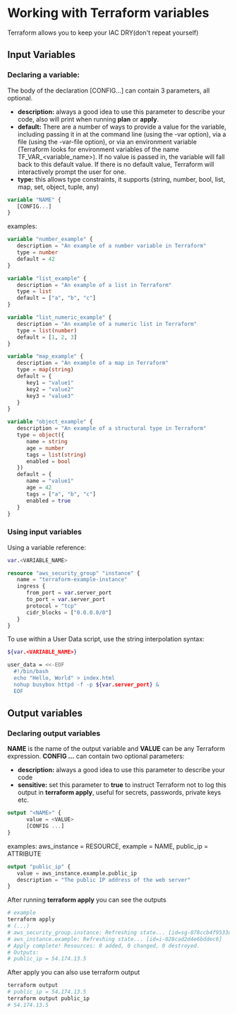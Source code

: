 # Working with Terraform variables

Terraform allows you to keep your IAC DRY(don't repeat yourself)
## Input Variables

### Declaring a variable:

The body of the declaration [CONFIG...] can contain 3 parameters, all optional.

- **description:** always a good idea to use this parameter to describe your code, also will print when running **plan** or **apply**.
- **default:** There are a number of ways to provide a value for the variable, including passing it in at the command line (using the -var option), via a file (using the -var-file option), or via an environment variable (Terraform looks for environment variables of the name TF_VAR_<variable_name>). If no value is passed in, the variable will fall back to this default value. If there is no default value, Terraform will interactively prompt the user for one.
- **type:** this allows type constraints, it supports (string, number, bool, list, map, set, object, tuple, any)

```tf
variable "NAME" {
   [CONFIG...]
}
```

examples:

```tf
variable "number_example" {
   description = "An example of a number variable in Terraform"
   type = number
   default = 42
}

variable "list_example" {
   description = "An example of a list in Terraform"
   type = list
   default = ["a", "b", "c"]
}

variable "list_numeric_example" {
   description = "An example of a numeric list in Terraform"
   type = list(number)
   default = [1, 2, 3]
}

variable "map_example" {
   description = "An example of a map in Terraform"
   type = map(string)
   default = {
      key1 = "value1"
      key2 = "value2"
      key3 = "value3"
   }
}

variable "object_example" {
   description = "An example of a structural type in Terraform"
   type = object({
      name = string
      age = number
      tags = list(string)
      enabled = bool
   })
   default = {
      name = "value1"
      age = 42
      tags = ["a", "b", "c"]
      enabled = true
   }
}
```

### Using input variables

Using a variable reference:

```tf
var.<VARIABLE_NAME>
```

```tf
resource "aws_security_group" "instance" {
   name = "terraform-example-instance"
   ingress {
      from_port = var.server_port
      to_port = var.server_port
      protocol = "tcp"
      cidr_blocks = ["0.0.0.0/0"]
   }
}
```
 
 To use within a User Data script, use the string interpolation syntax:

 ```sh
 ${var.<VARIABLE_NAME>}
 ```

 ```sh
 user_data = <<-EOF
   #!/bin/bash
   echo "Hello, World" > index.html
   nohup busybox httpd -f -p ${var.server_port} &
   EOF
```

## Output variables

### Declaring output variables

**NAME** is the name of the output variable and **VALUE** can be any Terraform expression.  **CONFIG ...** can contain two optional parameters:

- **description:** always a good idea to use this parameter to describe your code
- **sensitive:** set this parameter to **true** to instruct Terraform not to log this output in **terraform apply**, useful for secrets, passwords, private keys etc.

```tf
output "<NAME>" {
      value = <VALUE>
      [CONFIG ...]
}
```

examples:
aws_instance = RESOURCE, example = NAME,  public_ip = ATTRIBUTE

```tf
output "public_ip" {
   value = aws_instance.example.public_ip
   description = "The public IP address of the web server"
}
```

After running **terraform apply** you can see the outputs

```sh
# example
terraform apply
# (...)
# aws_security_group.instance: Refreshing state... [id=sg-078ccb4f9533d2c1a]
# aws_instance.example: Refreshing state... [id=i-028cad2d4e6bddec6]
# Apply complete! Resources: 0 added, 0 changed, 0 destroyed.
# Outputs:
# public_ip = 54.174.13.5
```

After apply you can also use terraform output

```sh
terraform output
# public_ip = 54.174.13.5
terraform output public_ip
# 54.174.13.5
```